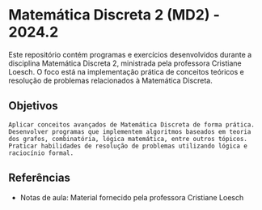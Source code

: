 # Matemática Discreta 2 (MD2) - 2024.2

Este repositório contém programas e exercícios desenvolvidos durante a disciplina Matemática Discreta 2, ministrada pela professora Cristiane Loesch. O foco está na implementação prática de conceitos teóricos e resolução de problemas relacionados à Matemática Discreta.

## Objetivos

    Aplicar conceitos avançados de Matemática Discreta de forma prática.
    Desenvolver programas que implementem algoritmos baseados em teoria dos grafos, combinatória, lógica matemática, entre outros tópicos.
    Praticar habilidades de resolução de problemas utilizando lógica e raciocínio formal.

## Referências

* Notas de aula: Material fornecido pela professora Cristiane Loesch
